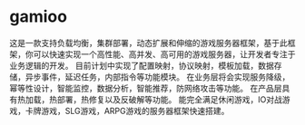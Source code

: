 # gamioo
这是一款支持负载均衡，集群部署，动态扩展和伸缩的游戏服务器框架，基于此框架，你可以快速实现一个高性能、高并发、高可用的游戏服务器，让开发者专注于业务逻辑的开发。 目前计划中实现了配置映射，协议映射，模板加载，数据存储，异步事件，延迟任务，内部指令等功能模块。 在业务层将会实现服务降级，幂等性设计，智能监控，数据分析，智能推荐，防网络攻击等功能。 在产品层具有热加载，热部署，热修复以及反破解等功能。 能完全满足休闲游戏，IO对战游戏，卡牌游戏，SLG游戏，ARPG游戏的服务器框架快速搭建。
